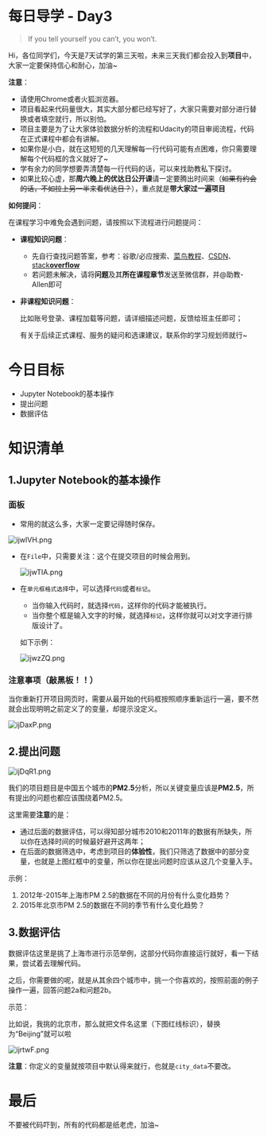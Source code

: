 # 每日导学 - Day3

> If you tell yourself you can’t, you won’t.

Hi，各位同学们，今天是7天试学的第三天啦，未来三天我们都会投入到**项目**中，大家一定要保持信心和耐心，加油~

**注意**：

- 请使用Chrome或者火狐浏览器。
- 项目看起来代码量很大，其实大部分都已经写好了，大家只需要对部分进行替换或者填空就行，所以别怕。
- 项目主要是为了让大家体验数据分析的流程和Udacity的项目审阅流程，代码在正式课程中都会有讲解。
- 如果你是小白，就在这短短的几天理解每一行代码可能有点困难，你只需要理解每个代码框的含义就好了~
- 学有余力的同学想要弄清楚每一行代码的话，可以来找助教私下探讨。
- 如果比较心虚，那**周六晚上的优达日公开课**请一定要腾出时间来（~~如果有约会的话，不如拉上另一半来看优达日？~~），重点就是**带大家过一遍项目**

**如何提问**：

在课程学习中难免会遇到问题，请按照以下流程进行问题提问：

- **课程知识问题**：

  - 先自行查找问题答案，参考：谷歌/必应搜索、[菜鸟教程](http://www.runoob.com/sql/sql-tutorial.html)、[CSDN](https://www.csdn.net/)、[stack**overflow**](https://stackoverflow.com/)
  - 若问题未解决，请将**问题**及其**所在课程章节**发送至微信群，并@助教-Allen即可

- **非课程知识问题**：

  比如账号登录、课程加载等问题，请详细描述问题，反馈给班主任即可；

  有关于后续正式课程、服务的疑问和选课建议，联系你的学习规划师就行~

# 今日目标

- Jupyter Notebook的基本操作
- 提出问题
- 数据评估

# 知识清单

## 1.Jupyter Notebook的基本操作

### 面板

- 常用的就这么多，大家一定要记得随时保存。

![ijwIVH.png](https://s1.ax1x.com/2018/11/14/ijwIVH.png)

- 在`File`中，只需要关注：这个在提交项目的时候会用到。

  ![ijwTIA.png](https://s1.ax1x.com/2018/11/14/ijwTIA.png)

- 在`单元框格式选择`中，可以选择`代码`或者`标记`。

  - 当你输入代码时，就选择`代码`，这样你的代码才能被执行。
  - 当你整个框是输入文字的时候，就选择`标记`，这样你就可以对文字进行排版设计了。

  如下示例：

  ![ijwzZQ.png](https://s1.ax1x.com/2018/11/14/ijwzZQ.png)

### 注意事项（敲黑板！！）

当你重新打开项目网页时，需要从最开始的代码框按照顺序重新运行一遍，要不然就会出现明明之前定义了的变量，却提示没定义。

![ijDaxP.png](https://s1.ax1x.com/2018/11/14/ijDaxP.png)

## 2.提出问题

![ijDqR1.png](https://s1.ax1x.com/2018/11/14/ijDqR1.png)

我们的项目题目是中国五个城市的**PM2.5**分析，所以关键变量应该是**PM2.5**，所有提出的问题也都应该围绕着PM2.5。

这里需要**注意**的是：

- 通过后面的数据评估，可以得知部分城市2010和2011年的数据有所缺失，所以你在选择时间的时候最好避开这两年；
- 在后面的数据筛选中，考虑到项目的**体验性**，我们只筛选了数据中的部分变量，也就是上图红框中的变量，所以你在提出问题时应该从这几个变量入手。

示例：

1. 2012年-2015年上海市PM 2.5的数据在不同的月份有什么变化趋势？
2. 2015年北京市PM 2.5的数据在不同的季节有什么变化趋势？

## 3.数据评估

数据评估这里是挑了上海市进行示范举例，这部分代码你直接运行就好，看一下结果，尝试着去理解代码。

之后，你需要做的呢，就是从其余四个城市中，挑一个你喜欢的，按照前面的例子操作一遍，回答问题2a和问题2b。

示范：

比如说，我挑的北京市，那么就把文件名这里（下图红线标识），替换为“Beijing”就可以啦

![ijrtwF.png](https://s1.ax1x.com/2018/11/14/ijrtwF.png)

**注意**：你定义的变量就按项目中默认得来就行，也就是`city_data`不要改。

# 最后

不要被代码吓到，所有的代码都是纸老虎，加油~
